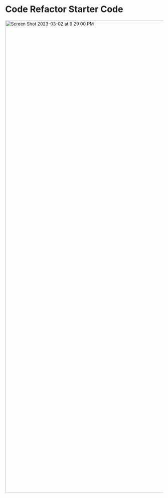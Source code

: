 # Code Refactor Starter Code
<img width="1505" alt="Screen Shot 2023-03-02 at 9 29 00 PM" src="https://user-images.githubusercontent.com/126350708/222617502-acb17afa-e57c-43e5-a7b6-e28025cc44ff.png">

